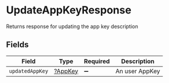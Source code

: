 # UpdateAppKeyResponse

Returns response for updating the app key description


## Fields

| Field                                    | Type                                     | Required                                 | Description                              |
| ---------------------------------------- | ---------------------------------------- | ---------------------------------------- | ---------------------------------------- |
| `updatedAppKey`                          | [?AppKey](../../models/shared/AppKey.md) | :heavy_minus_sign:                       | An user AppKey                           |